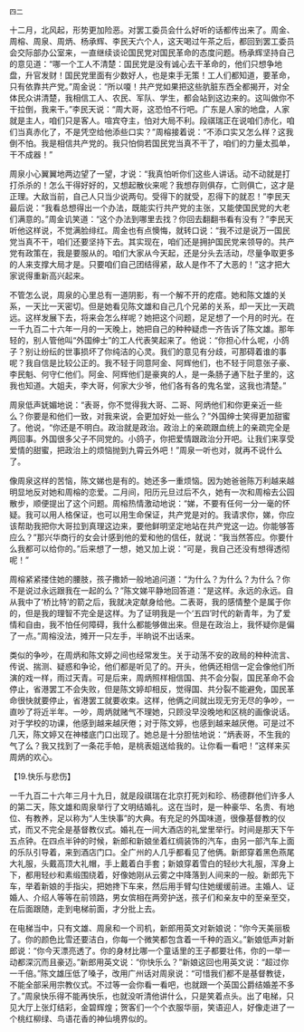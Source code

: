     四二 

   十二月，北风起，形势更加险恶。对罢工委员会什么好听的话都传出来了。周金、周榕、周泉、周炳、杨承辉、李民天六个人，这天喝过午茶之后，都回到罢工委员会交际部办公室来，一直继续谈论国民党对国民革命的态度问题。杨承辉坚持自己的意见道：“哪一个工人不清楚：国民党是没有诚心去干革命的，他们只想争地盘，升官发财！国民党里面有少数好人，也是束手无策！工人们都知道，要革命，只有依靠共产党。”周金说：“所以嗄！共产党如果把这些肮脏东西全都揭开，对全体民众讲清楚，我相信工人、农民、军队、学生，都会站到这边来的。这叫做你不干拉倒，我来干。”李民天说：“周大哥，这恐怕不行吧。广东是人家的地盘，人家就是主人，咱们只是客人。喧宾夺主，怕对大局不利。段祺瑞正在说咱们赤化，咱们当真赤化了，不是凭空给他添些口实？”周榕接着说：“不添口实又怎么样？这我倒不怕。我是相信共产党的。我只怕倘若国民党当真不干了，咱们的力量太孤单，干不成器！”

   周泉小心翼翼地两边望了一望，才说：“我真怕听你们这些人讲话。动不动就是打打杀杀的！怎么干得好好的，又想起散伙来呢？我想存则俱存，亡则俱亡，这才是正理。大敌当前，自己人只当少说两句。受得下的就受，忍得下的就忍！”李民天最后说：“我看总想得出一个办法，既能实行共产党的主张，又能使国民党的大老们满意的。”周金讥笑道：“这个办法到哪里去找？你回去翻翻书看有没有？”李民天听他这样说，不觉满脸绯红。周金也有点懊悔，就转口说：“我不过是说万一国民党当真不干，咱们还要坚持下去。其实现在，咱们还是拥护国民党来领导的。共产党有政策在，我是要服从的。咱们大家从今天起，还是分头去活动，尽量争取更多的人来支撑大局才是。只要咱们自己团结得紧，敌人是作不了大恶的！”这才把大家说得重新高兴起来。

   不管怎么说，周泉的心里总有一道阴影，有一个解不开的疙瘩。她和陈文雄的关系，一天比一天密切。但是她看见陈文雄和自己几个兄弟的关系，却一天比一天疏远。这样发展下去，将来会怎么样呢？她把这个问题，足足想了一个月的时光。在一千九百二十六年一月的一天晚上，她把自己的种种疑虑一齐告诉了陈文雄。那年轻的，别人管他叫“外国绅士”的工人代表笑起来了。他说：“你担心什么呢，小鸽子？别让纷纭的世事损坏了你纯洁的心灵。我们的意见有分歧，可那碍着谁的事呢？我自信是比较公正的。我不轻于同意阿金、阿辉他们，也不轻于同意张子豪、李民魁、何守仁他们。阿金、阿辉他们是豪爽的人，是一条肠子通下肚子里的，这我也知道。大姐夫，李大哥，何家大少爷，他们各有各的鬼名堂，这我也清楚。”

   周泉低声妩媚地说：“表哥，你不觉得我大哥、二哥、阿炳他们和你更亲近一些么？你要是和他们一致，对我来说，会更加好处一些么？”外国绅士笑得更加甜蜜了。他说，“你还是不明白。政治就是政治。政治上的亲疏跟血统上的亲疏完全是两回事。外国很多父子不同党的。小鸽子，你把爱情跟政治分开吧。让我们来享受爱情的甜蜜，把政治上的烦恼抛到九霄云外吧！”周泉一听也对，就再不说什么了。

   像周泉这样的苦恼，陈文娣也是有的。她还多一重烦恼。因为她爸爸陈万利越来越明显地反对她和周榕的恋爱。二月间，阳历元旦过后不久，她有一次和周榕去公园散步，顺便提出了这个问题。周榕热情激动地说：“娣，不要有任何一分一毫的怀疑。我可以用人格保证，也可以用生命保证，共产党是对的。我请求你，娣，你应该帮助我把你大哥拉到真理这边来，要他鲜明坚定地站在共产党这一边。你能够答应么？”那兴华商行的女会计感到他的爱和他的信任，就说：“我当然答应。你要什么我都可以给你的。”后来想了一想，她又加上说：“可是，我自己还没有想得透彻呢！”

   周榕紧紧搂住她的腰肢，孩子撒娇一般地追问道：“为什么？为什么？为什么？你不是说过永远跟我在一起的么？”陈文娣平静地回答道：“是这样。永远的永远。自从我中了‘桥比特’的箭之后，我就决定献身给他。二表哥，我的感情整个是属于你的，但是我的理智不完全是这样。为了证明我是一个‘五四’时代的新青年，为了爱情和自由，我不怕任何障碍，我什么都能够做出来。但是在政治上，我怀疑你是偏了一点。”周榕没法，摊开一只左手，半晌说不出话来。

   类似的争吵，在周炳和陈文婷之间也经常发生。关于动荡不安的政局的种种流言、传说、揣测、疑惑和争论，他们都是听见了的。开头，他俩还相信一定会像他们所演的戏一样，雨过天青。可是后来，周炳照样相信国、共不会分裂，国民革命不会停止，省港罢工不会失败，但是陈文婷却相反，觉得国、共分裂不能避免，国民革命很快就要停止，省港罢工就要收束。这样，他俩之间就出现无穷无尽的争吵，一直吵了将近半年。一吵，周炳就赌气不理她，只顾没早没晚地和区桃的画像说话。对于学校的功课，他感到越来越厌倦；对于陈文婷，也感到越来越厌倦。可是过不几天，陈文婷又在神楼底门口出现了。她总是十分胆怯地说：“炳表哥，不生我的气了么？我又找到了一条花手帕，是桃表姐送给我的。让你看一看吧！”这样来买周炳的欢心。

   【19.快乐与悲伤】

   一千九百二十六年三月十九日，就是段祺瑞在北京打死刘和珍、杨德群他们许多人的第二天，陈文雄和周泉举行了文明结婚礼。这在当时，是一种豪华、名贵、有地位、有教养，足以称为“人生快事”的大典。有充足的外国味道，很像基督教的仪式，而又不完全是基督教仪式。婚礼在一间大酒店的礼堂里举行。时间是那天下午五点钟。在四点半钟的时候，新郎和新娘坐着红绸装饰的汽车，由另一部汽车上面的乐队引导着，来到酒店门口。全广州的人几乎都看见了他俩。新郎穿着黑色燕尾大礼服，头戴高顶大礼帽，手上戴着白手套；新娘穿着雪白的轻纱大礼服，浑身上下，都用轻纱和素缎围绕着，好像她刚从云雾之中降落到人间来的一般。新郎先下车，举着新娘的手指尖，把她搀下车来，然后用手臂勾住她缓缓前进。主婚人、证婚人、介绍人等等在前领路，男女傧相在两旁护送，孩子们和亲友中的至亲至交，在后面跟随，走到电梯前面，才分批上去。

   在电梯当中，只有文雄、周泉和一个司机，新郎用英文对新娘说：“你今天美丽极了。你的颜色比雪还要洁白，你每一个微笑都包含着一千种的涵义。”新娘低声对新郎说：“你今天漂亮透了。你的身材比哪一个童话里的王子都要壮伟，你的一举一动都深沉而且豪迈。”新郎用英文说：“你快乐么？”新娘这回也用英文说：“超过你一千倍。”陈文雄压低了嗓子，改用广州话对周泉说：“可惜我们都不是基督教徒，不能全部采用宗教仪式。不过等一会你看一看吧，也就跟一个英国公爵结婚差不多了。”周泉快乐得不能再快乐，也就没听清他讲什么，只是笑着点头。出了电梯，只见大厅上张灯结彩，金碧辉煌；贺客们一个个衣服华丽，笑语迎人，好像走进了一个桃红柳绿、鸟语花香的神仙境界似的。

